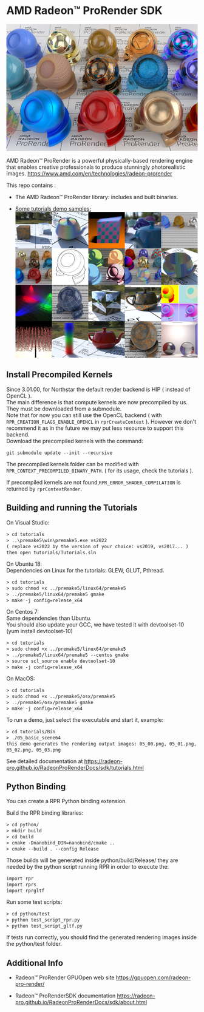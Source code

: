 

# AMD Radeon:tm: ProRender SDK

![](Resources/doc/doc1.png)

AMD Radeon:tm: ProRender is a powerful physically-based rendering engine that enables creative professionals to produce stunningly photorealistic images.
https://www.amd.com/en/technologies/radeon-prorender

This repo contains :
- The AMD Radeon:tm: ProRender library: includes and built binaries.  
  
- [Some tutorials demo samples:](https://github.com/GPUOpen-LibrariesAndSDKs/RadeonProRenderSDK/tree/master/tutorials#readme)  
![](Resources/doc/doc2.png)

## Install Precompiled Kernels

Since 3.01.00, for Northstar the default render backend is HIP ( instead of OpenCL ). \
The main difference is that compute kernels are now precompiled by us. They must be downloaded from a submodule.\
Note that for now you can still use the OpenCL backend ( with `RPR_CREATION_FLAGS_ENABLE_OPENCL` in `rprCreateContext` ). However we don't recommend it as in the future we may put less resource to support this backend.\
Download the precompiled kernels with the command: 
```
git submodule update --init --recursive
```

The precompiled kernels folder can be modified with `RPR_CONTEXT_PRECOMPILED_BINARY_PATH`. ( for its usage, check the tutorials ).

If precompiled kernels are not found,`RPR_ERROR_SHADER_COMPILATION` is returned by `rprContextRender`.

## Building and running the Tutorials

On Visual Studio:
```
> cd tutorials
> ..\premake5\win\premake5.exe vs2022
( replace vs2022 by the version of your choice: vs2019, vs2017... )
then open tutorials/Tutorials.sln
```

On Ubuntu 18:  
Dependencies on Linux for the tutorials: GLEW, GLUT, Pthread.
```
> cd tutorials
> sudo chmod +x ../premake5/linux64/premake5
> ../premake5/linux64/premake5 gmake
> make -j config=release_x64
```

On Centos 7:  
Same dependencies than Ubuntu.  
You should also update your GCC, we have tested it with devtoolset-10 (yum install devtoolset-10)
```
> cd tutorials
> sudo chmod +x ../premake5/linux64/premake5
> ../premake5/linux64/premake5 --centos gmake
> source scl_source enable devtoolset-10
> make -j config=release_x64
```

On MacOS:
```
> cd tutorials
> sudo chmod +x ../premake5/osx/premake5
> ../premake5/osx/premake5 gmake
> make -j config=release_x64
```

To run a demo, just select the executable and start it, example:
```
> cd tutorials/Bin
> ./05_basic_scene64
this demo generates the rendering output images: 05_00.png, 05_01.png, 05_02.png, 05_03.png
```

See detailed documentation at 
https://radeon-pro.github.io/RadeonProRenderDocs/sdk/tutorials.html

## Python Binding

You can create a RPR Python binding extension.

Build the RPR binding libraries:
```
> cd python/
> mkdir build
> cd build
> cmake -Dnanobind_DIR=nanobind/cmake ..
> cmake --build . --config Release
```
Those builds will be generated inside python/build/Release/ they are needed by the python script running RPR in order to execute the:
```
import rpr
import rprs
import rprgltf
```

Run some test scripts:
```
> cd python/test
> python test_script_rpr.py
> python test_script_gltf.py
```
If tests run correctly, you should find the generated rendering images inside the python/test folder.

## Additional Info

- Radeon:tm: ProRender GPUOpen web site
https://gpuopen.com/radeon-pro-render/

- Radeon:tm: ProRenderSDK documentation
https://radeon-pro.github.io/RadeonProRenderDocs/sdk/about.html



